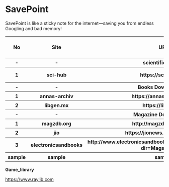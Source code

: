# SavePoint
SavePoint is like a sticky note for the internet—saving you from endless Googling and bad memory!





<table>
  <tr>
    <th>No</th>
    <th>Site</th>
    <th>URL</th>
    <th>Requires Login (Yes/No)</th>
    <th>Type (Site/Group)</th>
    <th>Status (Online/Offline)</th>
    <th>Summery</th>
  </tr>
  <tr>
    <th>-</th>
    <th>-</th>
    <th>scientific journal</th>
    <th>-</th>
    <th>-</th>
    <th>-</th>
    <th>-</th>
  </tr>
  <tr>
    <th>1</th>
    <th>sci-hub</th>
    <th>https://sci-hub.se/</th>
    <th>No</th>
    <th>Site</th>
    <th>Online</th>
    <th>https://en.wikipedia.org/wiki/Sci-Hub</th>
  </tr>
  <tr>
    <th>-</th>
    <th>-</th>
    <th>Books Download site</th>
    <th>-</th>
    <th>-</th>
    <th>-</th>
    <th>-</th>
  </tr>
  <tr>
    <th>1</th>
    <th>annas-archiv</th>
    <th>https://annas-archive.org</th>
    <th>No</th>
    <th>Site</th>
    <th>Online</th>
    <th>-</th>
  </tr>
    <th>2</th>
    <th>libgen.mx</th>
    <th>https://libgen.mx</th>
    <th>Yes</th>
    <th>Site</th>
    <th>Online</th>
    <th>-</th>
  </tr>
  <tr>
    <th>-</th>
    <th>-</th>
    <th>Magazine Download site</th>
    <th>-</th>
    <th>-</th>
    <th>-</th>
    <th>-</th>
  </tr>
  <tr>
    <th>1</th>
    <th>magzdb.org</th>
    <th>http://magzdb.org/j/3181</th>
    <th>No</th>
    <th>Site</th>
    <th>Online</th>
    <th>-</th>
  </tr>
  <tr>
    <th>2</th>
    <th>jio</th>
    <th>https://jionews.com/magazine/</th>
    <th>Yes</th>
    <th>Site</th>
    <th>Online</th>
    <th>-</th>
  </tr> 
  <tr>
    <th>3</th>
    <th>electronicsandbooks</th>
    <th>http://www.electronicsandbooks.com/edt/manual/index.php?dir=Magazine%2F</th>
    <th>Yes</th>
    <th>Site</th>
    <th>Online</th>
    <th>old books and magaz</th>
  </tr> 
  <tr>
    <th>sample</th>
    <th>sample</th>
    <th>sample</th>
    <th>sample</th>
    <th>sample</th>
    <th>sample</th>
    <th>sample</th>
  </tr>
</table>









**Game_library**

https://www.raylib.com







